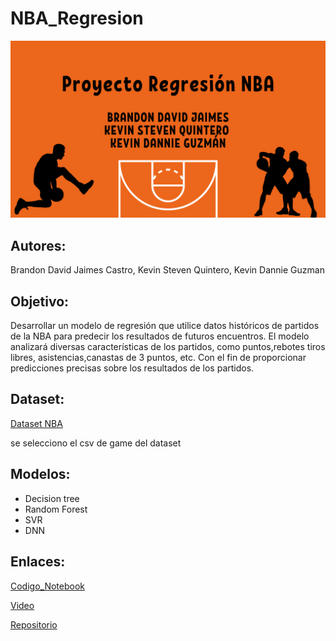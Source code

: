 # NBA_Regresion

![banner](banner.png)

## Autores:

Brandon David Jaimes Castro, Kevin Steven Quintero, Kevin Dannie Guzman

## Objetivo:

Desarrollar un modelo de regresión que utilice datos históricos de partidos de la NBA para predecir los resultados de futuros encuentros. El modelo analizará diversas características de los partidos, como puntos,rebotes tiros libres, asistencias,canastas de 3 puntos, etc. Con el fin de proporcionar predicciones precisas sobre los resultados de los partidos.

## Dataset:

[Dataset NBA](https://www.kaggle.com/datasets/wyattowalsh/basketball/data)

se selecciono el csv de game del dataset

## Modelos:
- Decision tree
- Random Forest
- SVR
- DNN

## Enlaces:

[Codigo_Notebook](https://colab.research.google.com/drive/146auEtLQLDj4AD_XGkAHrkAtoxnohydF?usp=sharing#scrollTo=kPYemQDgIbv0)

[Video]()

[Repositorio](https://github.com/Fitman22/NBA_Regresion/tree/main)
